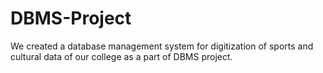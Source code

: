 # DBMS-Project
We created a database management system for digitization of sports and cultural data of our college as a part of DBMS project.
